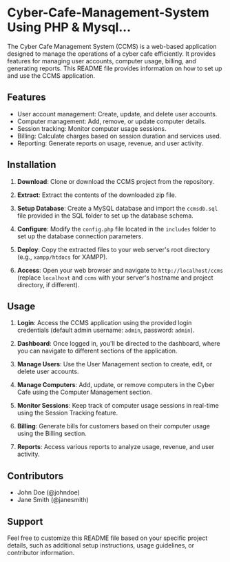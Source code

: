 # Cyber-Cafe-Management-System<br>Using PHP & Mysql...

The Cyber Cafe Management System (CCMS) is a web-based application designed to manage the operations of a cyber cafe efficiently. It provides features for managing user accounts, computer usage, billing, and generating reports. This README file provides information on how to set up and use the CCMS application.

## Features

- User account management: Create, update, and delete user accounts.
- Computer management: Add, remove, or update computer details.
- Session tracking: Monitor computer usage sessions.
- Billing: Calculate charges based on session duration and services used.
- Reporting: Generate reports on usage, revenue, and user activity.

## Installation

1. **Download**: Clone or download the CCMS project from the repository.

2. **Extract**: Extract the contents of the downloaded zip file.

3. **Setup Database**: Create a MySQL database and import the `ccmsdb.sql` file provided in the SQL folder to set up the database schema.

4. **Configure**: Modify the `config.php` file located in the `includes` folder to set up the database connection parameters.

5. **Deploy**: Copy the extracted files to your web server's root directory (e.g., `xampp/htdocs` for XAMPP).

6. **Access**: Open your web browser and navigate to `http://localhost/ccms` (replace `localhost` and `ccms` with your server's hostname and project directory, if different).

## Usage

1. **Login**: Access the CCMS application using the provided login credentials (default admin username: `admin`, password: `admin`).

2. **Dashboard**: Once logged in, you'll be directed to the dashboard, where you can navigate to different sections of the application.

3. **Manage Users**: Use the User Management section to create, edit, or delete user accounts.

4. **Manage Computers**: Add, update, or remove computers in the Cyber Cafe using the Computer Management section.

5. **Monitor Sessions**: Keep track of computer usage sessions in real-time using the Session Tracking feature.

6. **Billing**: Generate bills for customers based on their computer usage using the Billing section.

7. **Reports**: Access various reports to analyze usage, revenue, and user activity.

## Contributors

- John Doe (@johndoe)
- Jane Smith (@janesmith)

## Support

Feel free to customize this README file based on your specific project details, such as additional setup instructions, usage guidelines, or contributor information.
